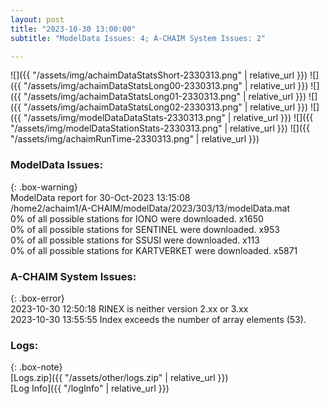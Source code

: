 ```yaml
---
layout: post
title: "2023-10-30 13:00:00"
subtitle: "ModelData Issues: 4; A-CHAIM System Issues: 2"

---
```


![]({{ "/assets/img/achaimDataStatsShort-2330313.png" | relative_url }})
![]({{ "/assets/img/achaimDataStatsLong00-2330313.png" | relative_url }})
![]({{ "/assets/img/achaimDataStatsLong01-2330313.png" | relative_url }})
![]({{ "/assets/img/achaimDataStatsLong02-2330313.png" | relative_url }})
![]({{ "/assets/img/modelDataDataStats-2330313.png" | relative_url }})
![]({{ "/assets/img/modelDataStationStats-2330313.png" | relative_url }})
![]({{ "/assets/img/achaimRunTime-2330313.png" | relative_url }})


### ModelData Issues:  
  
{: .box-warning}  
 ModelData report for 30-Oct-2023 13:15:08   
 /home2/achaim1/A-CHAIM/modelData/2023/303/13/modelData.mat   
 0% of all possible stations for IONO were downloaded. x1650   
 0% of all possible stations for SENTINEL were downloaded. x953   
 0% of all possible stations for SSUSI were downloaded. x113   
 0% of all possible stations for KARTVERKET were downloaded. x5871   
  
### A-CHAIM System Issues:  
  
{: .box-error}  
2023-10-30 12:50:18 RINEX is neither version 2.xx or 3.xx  
2023-10-30 13:55:55 Index exceeds the number of array elements (53).  

### Logs:  
  
{: .box-note}  
[Logs.zip]({{ "/assets/other/logs.zip" | relative_url }})  
[Log Info]({{ "/logInfo" | relative_url }})  
